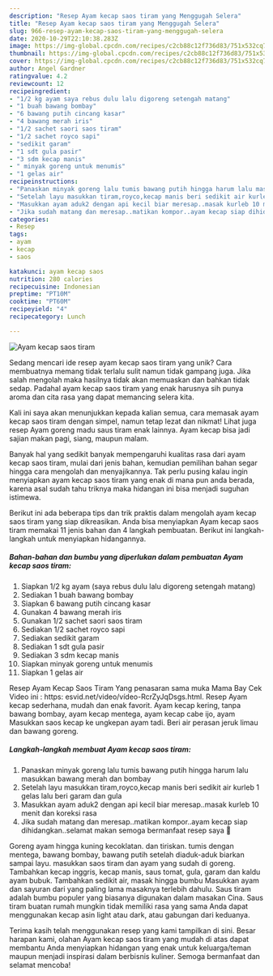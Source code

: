 ```yaml
---
description: "Resep Ayam kecap saos tiram yang Menggugah Selera"
title: "Resep Ayam kecap saos tiram yang Menggugah Selera"
slug: 966-resep-ayam-kecap-saos-tiram-yang-menggugah-selera
date: 2020-10-29T22:10:38.283Z
image: https://img-global.cpcdn.com/recipes/c2cb88c12f736d83/751x532cq70/ayam-kecap-saos-tiram-foto-resep-utama.jpg
thumbnail: https://img-global.cpcdn.com/recipes/c2cb88c12f736d83/751x532cq70/ayam-kecap-saos-tiram-foto-resep-utama.jpg
cover: https://img-global.cpcdn.com/recipes/c2cb88c12f736d83/751x532cq70/ayam-kecap-saos-tiram-foto-resep-utama.jpg
author: Angel Gardner
ratingvalue: 4.2
reviewcount: 12
recipeingredient:
- "1/2 kg ayam saya rebus dulu lalu digoreng setengah matang"
- "1 buah bawang bombay"
- "6 bawang putih cincang kasar"
- "4 bawang merah iris"
- "1/2 sachet saori saos tiram"
- "1/2 sachet royco sapi"
- "sedikit garam"
- "1 sdt gula pasir"
- "3 sdm kecap manis"
- " minyak goreng untuk menumis"
- "1 gelas air"
recipeinstructions:
- "Panaskan minyak goreng lalu tumis bawang putih hingga harum lalu masukkan bawang merah dan bombay"
- "Setelah layu masukkan tiram,royco,kecap manis beri sedikit air kurleb 1 gelas lalu beri garam dan gula"
- "Masukkan ayam aduk2 dengan api kecil biar meresap..masak kurleb 10 menit dan koreksi rasa"
- "Jika sudah matang dan meresap..matikan kompor..ayam kecap siap dihidangkan..selamat makan semoga bermanfaat resep saya 🙏"
categories:
- Resep
tags:
- ayam
- kecap
- saos

katakunci: ayam kecap saos 
nutrition: 280 calories
recipecuisine: Indonesian
preptime: "PT10M"
cooktime: "PT60M"
recipeyield: "4"
recipecategory: Lunch

---
```



![Ayam kecap saos tiram](https://img-global.cpcdn.com/recipes/c2cb88c12f736d83/751x532cq70/ayam-kecap-saos-tiram-foto-resep-utama.jpg)

Sedang mencari ide resep ayam kecap saos tiram yang unik? Cara membuatnya memang tidak terlalu sulit namun tidak gampang juga. Jika salah mengolah maka hasilnya tidak akan memuaskan dan bahkan tidak sedap. Padahal ayam kecap saos tiram yang enak harusnya sih punya aroma dan cita rasa yang dapat memancing selera kita.

Kali ini saya akan menunjukkan kepada kalian semua, cara memasak ayam kecap saos tiram dengan simpel, namun tetap lezat dan nikmat! Lihat juga resep Ayam goreng madu saus tiram enak lainnya. Ayam kecap bisa jadi sajian makan pagi, siang, maupun malam.

Banyak hal yang sedikit banyak mempengaruhi kualitas rasa dari ayam kecap saos tiram, mulai dari jenis bahan, kemudian pemilihan bahan segar hingga cara mengolah dan menyajikannya. Tak perlu pusing kalau ingin menyiapkan ayam kecap saos tiram yang enak di mana pun anda berada, karena asal sudah tahu triknya maka hidangan ini bisa menjadi suguhan istimewa.


Berikut ini ada beberapa tips dan trik praktis dalam mengolah ayam kecap saos tiram yang siap dikreasikan. Anda bisa menyiapkan Ayam kecap saos tiram memakai 11 jenis bahan dan 4 langkah pembuatan. Berikut ini langkah-langkah untuk menyiapkan hidangannya.

<!--inarticleads1-->

##### Bahan-bahan dan bumbu yang diperlukan dalam pembuatan Ayam kecap saos tiram:

1. Siapkan 1/2 kg ayam (saya rebus dulu lalu digoreng setengah matang)
1. Sediakan 1 buah bawang bombay
1. Siapkan 6 bawang putih cincang kasar
1. Gunakan 4 bawang merah iris
1. Gunakan 1/2 sachet saori saos tiram
1. Sediakan 1/2 sachet royco sapi
1. Sediakan sedikit garam
1. Sediakan 1 sdt gula pasir
1. Sediakan 3 sdm kecap manis
1. Siapkan  minyak goreng untuk menumis
1. Siapkan 1 gelas air


Resep Ayam Kecap Saos Tiram Yang penasaran sama muka Mama Bay Cek Video ini : https: esvid.net/video/vídeo-RcrZyJqDsgs.html. Resep Ayam kecap sederhana, mudah dan enak favorit. Ayam kecap kering, tanpa bawang bombay, ayam kecap mentega, ayam kecap cabe ijo, ayam Masukkan saos kecap ke ungkepan ayam tadi. Beri air perasan jeruk limau dan bawang goreng. 

<!--inarticleads2-->

##### Langkah-langkah membuat Ayam kecap saos tiram:

1. Panaskan minyak goreng lalu tumis bawang putih hingga harum lalu masukkan bawang merah dan bombay
1. Setelah layu masukkan tiram,royco,kecap manis beri sedikit air kurleb 1 gelas lalu beri garam dan gula
1. Masukkan ayam aduk2 dengan api kecil biar meresap..masak kurleb 10 menit dan koreksi rasa
1. Jika sudah matang dan meresap..matikan kompor..ayam kecap siap dihidangkan..selamat makan semoga bermanfaat resep saya 🙏


Goreng ayam hingga kuning kecoklatan. dan tiriskan. tumis dengan mentega, bawang bombay, bawang putih setelah diaduk-aduk biarkan sampai layu. masukkan saos tiram dan ayam yang sudah di goreng. Tambahkan kecap inggris, kecap manis, saus tomat, gula, garam dan kaldu ayam bubuk. Tambahkan sedikit air, masak hingga bumbu Masukkan ayam dan sayuran dari yang paling lama masaknya terlebih dahulu. Saus tiram adalah bumbu populer yang biasanya digunakan dalam masakan Cina. Saus tiram buatan rumah mungkin tidak memiliki rasa yang sama Anda dapat menggunakan kecap asin light atau dark, atau gabungan dari keduanya. 

Terima kasih telah menggunakan resep yang kami tampilkan di sini. Besar harapan kami, olahan Ayam kecap saos tiram yang mudah di atas dapat membantu Anda menyiapkan hidangan yang enak untuk keluarga/teman maupun menjadi inspirasi dalam berbisnis kuliner. Semoga bermanfaat dan selamat mencoba!
